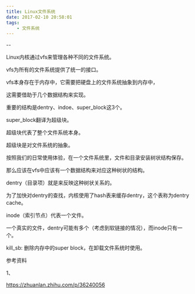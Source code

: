 ```yaml
---
title: Linux文件系统
date: 2017-02-10 20:58:01
tags:
	- 文件系统
---
```

--

Linux内核通过vfs来管理各种不同的文件系统。

vfs为所有的文件系统提供了统一的接口。

vfs本身存在于内存中，它需要把硬盘上的文件系统抽象到内存中，

这需要借助于几个数据结构来实现。

重要的结构是dentry、indoe、super_block这3个。

super_block翻译为超级块。

超级块代表了整个文件系统本身。

超级块是对文件系统的抽象。

按照我们的日常使用体验，在一个文件系统里，文件和目录安装树状结构保存。

那么应该在vfs中应该有一个数据结构来对应这种树状的结构。

dentry（目录项）就是来反映这种树状关系的。

为了加快对dentry的查找，内核使用了hash表来缓存dentry，这个表称为dentry cache。

inode（索引节点）代表一个文件。

一个真实的文件，dentry可能有多个（考虑到软链接的情况），而inode只有一个。





kill_sb: 删除内存中的super block，在卸载文件系统时使用。



参考资料

1、

https://zhuanlan.zhihu.com/p/36240056